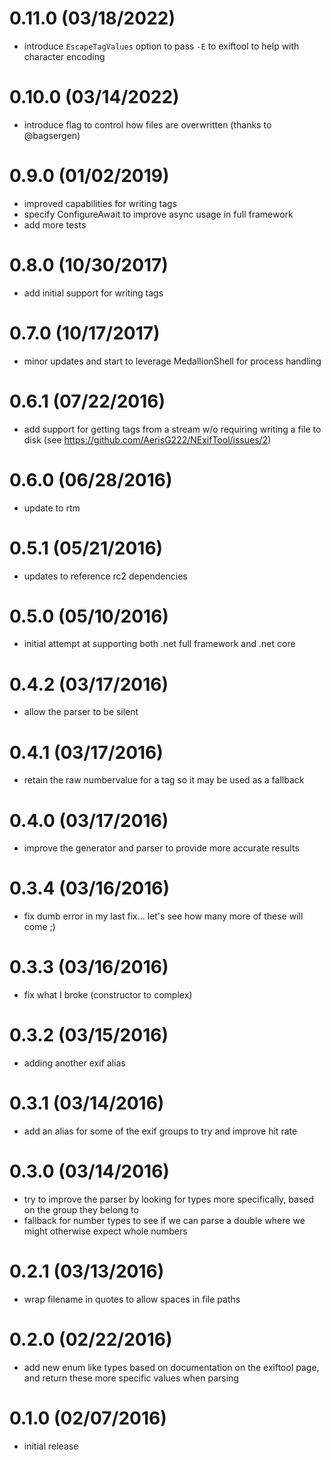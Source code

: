 # 0.11.0 (03/18/2022)

- introduce `EscapeTagValues` option to pass `-E` to exiftool to help with character encoding

# 0.10.0 (03/14/2022)

- introduce flag to control how files are overwritten (thanks to @bagsergen)

# 0.9.0 (01/02/2019)

- improved capabilities for writing tags
- specify ConfigureAwait to improve async usage in full framework
- add more tests

# 0.8.0 (10/30/2017)

- add initial support for writing tags

# 0.7.0 (10/17/2017)

- minor updates and start to leverage MedallionShell for process handling

# 0.6.1 (07/22/2016)

- add support for getting tags from a stream w/o requiring writing a file to disk (see https://github.com/AerisG222/NExifTool/issues/2)

# 0.6.0 (06/28/2016)

- update to rtm

# 0.5.1 (05/21/2016)

- updates to reference rc2 dependencies

# 0.5.0 (05/10/2016)

- initial attempt at supporting both .net full framework and .net core

# 0.4.2 (03/17/2016)

- allow the parser to be silent

# 0.4.1 (03/17/2016)

- retain the raw numbervalue for a tag so it may be used as a fallback

# 0.4.0 (03/17/2016)

- improve the generator and parser to provide more accurate results

# 0.3.4 (03/16/2016)

- fix dumb error in my last fix... let's see how many more of these will come ;)

# 0.3.3 (03/16/2016)

- fix what I broke (constructor to complex)

# 0.3.2 (03/15/2016)

- adding another exif alias

# 0.3.1 (03/14/2016)

- add an alias for some of the exif groups to try and improve hit rate

# 0.3.0 (03/14/2016)

- try to improve the parser by looking for types more specifically, based on the group they belong to
- fallback for number types to see if we can parse a double where we might otherwise expect whole numbers

# 0.2.1 (03/13/2016)

- wrap filename in quotes to allow spaces in file paths

# 0.2.0 (02/22/2016)

- add new enum like types based on documentation on the exiftool page, and return these more specific values when parsing

# 0.1.0 (02/07/2016)

- initial release
